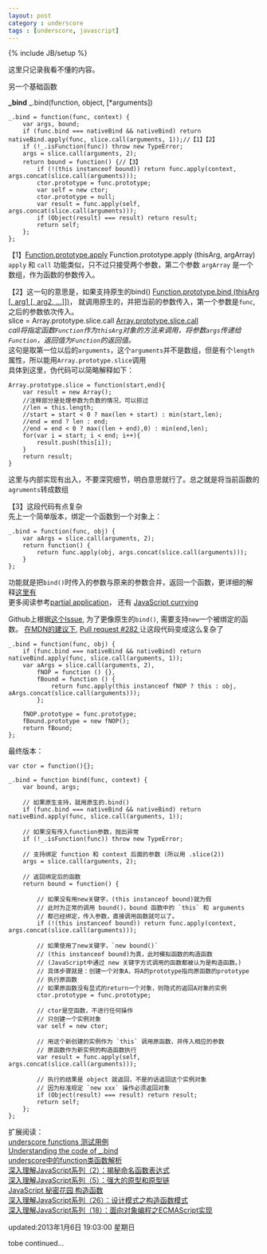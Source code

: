 ```yaml
---
layout: post
category : underscore
tags : [underscore, javascript]
---
```

{% include JB/setup %}

这里只记录我看不懂的内容。

另一个基础函数

**\_bind** _.bind(function, object, [*arguments])  

    _.bind = function(func, context) {
        var args, bound;
        if (func.bind === nativeBind && nativeBind) return nativeBind.apply(func, slice.call(arguments, 1));//【1】【2】
        if (!_.isFunction(func)) throw new TypeError;
        args = slice.call(arguments, 2);
        return bound = function() {//【3】
            if (!(this instanceof bound)) return func.apply(context, args.concat(slice.call(arguments)));
            ctor.prototype = func.prototype;
            var self = new ctor;
            ctor.prototype = null;
            var result = func.apply(self, args.concat(slice.call(arguments)));
            if (Object(result) === result) return result;
            return self;
        };
    };
    
【1】[Function.prototype.apply](http://www.ecma-international.org/ecma-262/5.1/#sec-15.3.4.3)
Function.prototype.apply (thisArg, argArray)  
`apply` 和 `call` 功能类似，只不过只接受两个参数，第二个参数 `argArray` 是一个数组，作为函数的参数传入。

【2】这一句的意思是，如果支持原生的bind() [Function.prototype.bind (thisArg [, arg1 [, arg2, …]])](http://www.ecma-international.org/ecma-262/5.1/#sec-15.3.4.5)，
就调用原生的，并把当前的参数传入，第一个参数是`func`,之后的参数依次传入。  
slice = Array.prototype.slice.call [Array.prototype.slice.call](http://www.ecma-international.org/ecma-262/5.1/#sec-15.4.4.10)    
_call将指定函数`Function`作为`thisArg`对象的方法来调用，将参数`args`传递给`Function`，返回值为`Function`的返回值。_  
这句是取第一位以后的`arguments`，这个`arguments`并不是数组，但是有个`length`属性，所以能用`Array.prototype.slice`调用  
具体到这里，伪代码可以简略解释如下：

    Array.prototype.slice = function(start,end){
        var result = new Array();
    	//注释部分是处理参数为负数的情况，可以掠过
    	//len = this.length;
    	//start = start < 0 ? max(len + start) : min(start,len);
    	//end = end ? len : end;
    	//end = end < 0 ? max((len + end),0) : min(end,len);
    	for(var i = start; i < end; i++){
    		result.push(this[i]);
    	}
    	return result;
    }
这里与内部实现有出入，不要深究细节，明白意思就行了。总之就是将当前函数的`agruments`转成数组

【3】这段代码有点复杂  
先上一个简单版本，绑定一个函数到一个对象上：
    
    _.bind = function(func, obj) {
        var aArgs = slice.call(arguments, 2);
        return function() {
            return func.apply(obj, args.concat(slice.call(arguments)));
        }
    };
功能就是把`bind()`时传入的参数与原来的参数合并，返回一个函数，更详细的解释[这里有](http://stackoverflow.com/questions/5603157/underscore-behavior-with-bind?rq=1)  
更多阅读参考[partial application](http://msdn.microsoft.com/en-us/magazine/gg575560.aspx)，
还有 [JavaScript currying](http://www.dustindiaz.com/javascript-curry/)

Github上根据[这个Issue](https://github.com/documentcloud/underscore/issues/280),
为了更像原生的`bind()`, 需要支持`new`一个被绑定的函数。
[在MDN的建议下](https://developer.mozilla.org/en-US/docs/JavaScript/Reference/Global_Objects/Function/bind),
[Pull request #282 ](https://github.com/simao/underscore/commit/fe30447d2dacd2c232c5df9f27834ebee6989b8b)让这段代码变成这么复杂了

    _.bind = function(func, obj) {
        if (func.bind === nativeBind && nativeBind) return nativeBind.apply(func, slice.call(arguments, 1));
        var aArgs = slice.call(arguments, 2),
            fNOP = function () {},
            fBound = function () {
                return func.apply(this instanceof fNOP ? this : obj, aArgs.concat(slice.call(arguments)));
            };
    
        fNOP.prototype = func.prototype;
        fBound.prototype = new fNOP();
        return fBound;
    };
    
最终版本：

    var ctor = function(){};

    _.bind = function bind(func, context) {
        var bound, args;

        // 如果原生支持，就用原生的.bind()
        if (func.bind === nativeBind && nativeBind) return nativeBind.apply(func, slice.call(arguments, 1));

        // 如果没有传入function参数，抛出异常
        if (!_.isFunction(func)) throw new TypeError;

        // 支持绑定 function 和 context 后面的参数 (所以用 .slice(2))
        args = slice.call(arguments, 2);

        // 返回绑定后的函数
        return bound = function() {

            // 如果没有用new关键字，(this instanceof bound)就为假
            // 此时为正常的调用 bound()，bound 函数中的 `this` 和 arguments
            // 都已经绑定，传入参数，直接调用函数就可以了。
            if (!(this instanceof bound)) return func.apply(context, args.concat(slice.call(arguments)));

            // 如果使用了new关键字，`new bound()` 
            // (this instanceof bound)为真，此时模拟函数的构造函数
            // (JavaScript中通过 new 关键字方式调用的函数都被认为是构造函数。)
            // 具体步骤就是：创建一个对象A，将A的prototype指向原函数的prototype
            // 执行原函数
            // 如果原函数没有显式的return一个对象，则隐式的返回A对象的实例
            ctor.prototype = func.prototype;
            
            // ctor是空函数，不进行任何操作
            // 只创建一个实例对象
            var self = new ctor; 

            // 用这个新创建的实例作为 `this` 调用原函数，并传入相应的参数
            // 原函数作为新实例的构造函数执行
            var result = func.apply(self, args.concat(slice.call(arguments)));

            // 执行的结果是 object 就返回，不是的话返回这个实例对象
            // 因为标准规定 `new xxx` 操作必须返回对象
            if (Object(result) === result) return result;
            return self;
        };
    };



扩展阅读：  
[underscore functions 测试用例](https://github.com/documentcloud/underscore/blob/master/test/functions.js)  
[Understanding the code of \_.bind](http://stackoverflow.com/questions/8552908/understanding-the-code-of-bind)  
[underscore中的function类函数解析](http://www.blogjava.net/Hafeyang/archive/2012/11/08/undercore_function_uitlity.html)  
[深入理解JavaScript系列（2）：揭秘命名函数表达式](http://www.cnblogs.com/TomXu/archive/2011/12/29/2290308.html)  
[深入理解JavaScript系列（5）：强大的原型和原型链](http://www.cnblogs.com/TomXu/archive/2012/01/05/2305453.html)  
[JavaScript 秘密花园 构造函数](http://bonsaiden.github.com/JavaScript-Garden/zh/#function.constructors)  
[深入理解JavaScript系列（26）：设计模式之构造函数模式](http://www.cnblogs.com/TomXu/archive/2012/02/21/2352994.html)  
[深入理解JavaScript系列（18）：面向对象编程之ECMAScript实现](http://www.cnblogs.com/TomXu/archive/2012/02/06/2330609.html)   

updated:2013年1月6日 19:03:00 星期日

tobe continued...